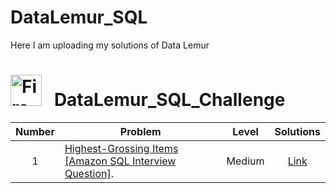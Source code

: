 # DataLemur_SQL
Here I am uploading my solutions of Data Lemur


# <img src="https://user-images.githubusercontent.com/74038190/216122041-518ac897-8d92-4c6b-9b3f-ca01dcaf38ee.png" alt="Fire" width="50px" /> &nbsp; DataLemur_SQL_Challenge &nbsp;
</div>


| Number| Problem  | Level | Solutions
| :---:| --- | :---: | :---: |
| 1 | [Highest-Grossing Items [Amazon SQL Interview Question]](https://datalemur.com/questions/sql-highest-grossing). | Medium |  [Link](https://github.com/jatin7k8/LeetCode_SQL_Problem/blob/main/My_SQL_Solution/1.1270.%20All%20People%20Report%20to%20the%20Given%20Manager.sql)|
